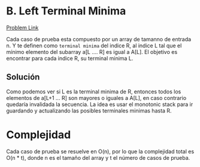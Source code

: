 # B. Left Terminal Minima

[Problem Link](https://codeforces.com/group/7Dn3ObOpau/contest/493739/problem/B)

Cada caso de prueba esta compuesto por un array de tamanno de entrada n. Y te definen como `terminal minima` del indice R, al indice L tal que el mínimo elemento del subarray a[L .... R] es igual a A[L].
El objetivo es encontrar para cada indice R, su terminal minima L.

## Solución

Como podemos ver si L es la terminal minima de R, entonces todos los elementos de a[L+1 ... R] son mayores o iguales a A[L], en caso contrario quedaría invalidada la secuencia.
La idea es usar el monotonic stack para ir guardando y actualizando las posibles terminales minimas hasta R.

# Complejidad

Cada caso de prueba se resuelve en O(n), por lo que la complejidad total es O(n \* t), donde n es el tamaño del array y t el número de casos de prueba.
